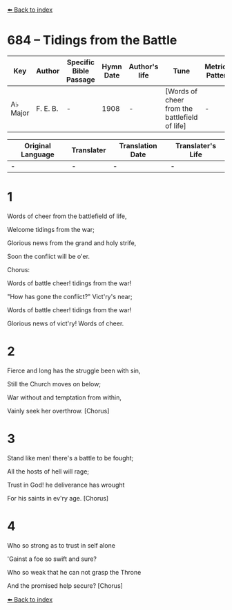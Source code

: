 [⬅️ Back to index](../README.md)

# 684 – Tidings from the Battle

Key | Author   | Specific Bible Passage     |Hymn Date |Author's life |Tune |Metrical Pattern   |Composer/Source
-- | --------- | ---------------------------|----------|--------------|-----|-------------------|-------------  
A♭ Major |F. E. B. |- |1908 |- |[Words of cheer from the battlefield of life] |- |F. E. Belden

Original Language | Translater | Translation Date   | Translater's Life  
----------------- | --------- | --------------------|-------------     
\- |- |- |-




# 1

Words of cheer from the battlefield of life,

Welcome tidings from the war;

Glorious news from the grand and holy strife,

Soon the conflict will be o'er.



Chorus:

Words of battle cheer!  tidings from the war!

"How has gone the conflict?"  Vict'ry's near;

Words of battle cheer!  tidings from the war!

Glorious news of vict'ry!  Words of cheer.



# 2

Fierce and long has the struggle been with sin,

Still the Church moves on below;

War without and temptation from within,

Vainly seek her overthrow.  [Chorus]



# 3

Stand like men!  there's a battle to be fought;

All the hosts of hell will rage;

Trust in God!  he deliverance has wrought

For his saints in ev'ry age.  [Chorus]



# 4

Who so strong as to trust in self alone

'Gainst a foe so swift and sure?

Who so weak that he can not grasp the Throne

And the promised help secure?  [Chorus]



[⬅️ Back to index](../README.md)
